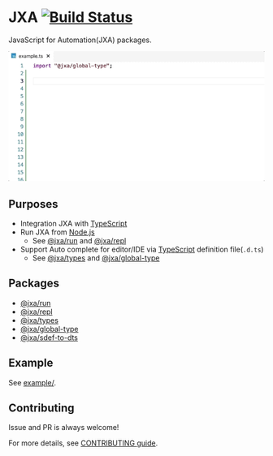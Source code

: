 # JXA [![Build Status](https://travis-ci.org/JXA-userland/JXA.svg?branch=master)](https://travis-ci.org/JXA-userland/JXA)

JavaScript for Automation(JXA) packages. 

[![auto complete example](./packages/@jxa/global-type/docs/example.gif)](./packages/@jxa/global-type)

## Purposes

- Integration JXA with [TypeScript](https://www.typescriptlang.org/index.html)
- Run JXA from [Node.js](https://nodejs.org/)
    - See [@jxa/run](./packages/@jxa/run) and [@jxa/repl](./packages/@jxa/repl)
- Support Auto complete for editor/IDE via [TypeScript](https://www.typescriptlang.org/index.html) definition file(`.d.ts`)
    - See [@jxa/types](./packages/@jxa/types) and [@jxa/global-type](./packages/@jxa/global-type)

## Packages

- [@jxa/run](./packages/@jxa/run)
- [@jxa/repl](./packages/@jxa/repl)
- [@jxa/types](./packages/@jxa/types)
- [@jxa/global-type](./packages/@jxa/global-type)
- [@jxa/sdef-to-dts](./packages/@jxa/sdef-to-dts)

## Example

See [example/](./example/).

## Contributing

Issue and PR is always welcome!

For more details, see [CONTRIBUTING guide](./CONTRIBUTING.md).

